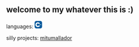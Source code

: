 ## welcome to my whatever this is :)

languages: <img src="https://github.com/tandpfun/skill-icons/blob/main/icons/CPP.svg" alt="C++ Icon" width="20"/>

silly projects:
[mitumallador](https://m1tuw.github.io/)
<!--
**m1tuw/m1tuw** is a ✨ _special_ ✨ repository because its `README.md` (this file) appears on your GitHub profile.

Here are some ideas to get you started:

- 🔭 I’m currently working on ...
- 🌱 I’m currently learning ...
- 👯 I’m looking to collaborate on ...
- 🤔 I’m looking for help with ...
- 💬 Ask me about ...
- 📫 How to reach me: ...
- 😄 Pronouns: ...
- ⚡ Fun fact: ...
-->
